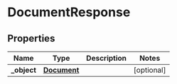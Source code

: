
# DocumentResponse

## Properties
Name | Type | Description | Notes
------------ | ------------- | ------------- | -------------
**_object** | [**Document**](Document.md) |  |  [optional]




